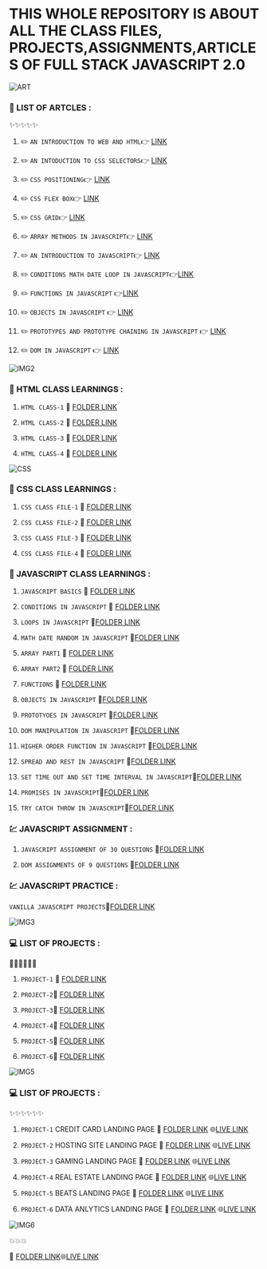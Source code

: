 # THIS WHOLE REPOSITORY IS ABOUT ALL THE CLASS FILES, PROJECTS,ASSIGNMENTS,ARTICLES OF FULL STACK JAVASCRIPT 2.0

![ART](https://img.shields.io/badge/ARTICLES-WRITTEN-red)

### 📝 LIST OF ARTCLES : 

:sparkles::sparkles::sparkles::sparkles::sparkles:

1. :pencil2:  `AN INTRODUCTION TO WEB AND HTML`:point_right: [LINK](https://kapil2.hashnode.dev/an-introduction-to-web-and-html)

1. :pencil2:  `AN INTODUCTION TO CSS SELECTORS`:point_right: [LINK](https://kapil2.hashnode.dev/introduction-to-css-selectors)

1. :pencil2: `CSS POSITIONING`:point_right: [LINK](https://kapil2.hashnode.dev/css-positioning)

1. :pencil2: `CSS FLEX BOX`:point_right: [LINK](https://kapil2.hashnode.dev/css-flex-box)

1. :pencil2: `CSS GRID`:point_right: [LINK](https://kapil2.hashnode.dev/css-grid-a-two-dimensional-layout)

1. :pencil2: `ARRAY METHODS IN JAVASCRIPT`:point_right: [LINK](https://kapil2.hashnode.dev/array-methods-in-java-script)

1. :pencil2: `AN INTRODUCTION TO JAVASCRIPT`:point_right: [LINK](https://kapil2.hashnode.dev/an-introduction-to-java-script)

1. :pencil2: `CONDITIONS MATH DATE LOOP IN JAVASCRIPT`:point_right:[LINK](https://kapil2.hashnode.dev/conditions-math-date-loops-in-javascript)

1. :pencil2: `FUNCTIONS IN JAVASCRIPT` :point_right:[LINK](https://kapil2.hashnode.dev/functions-in-java-script)

1. :pencil2: `OBJECTS IN JAVASCRIPT` :point_right: [LINK](https://kapil2.hashnode.dev/objects-in-java-script)

1.  :pencil2: `PROTOTYPES AND PROTOTYPE CHAINING IN JAVASCRIPT` :point_right: [LINK](https://kapil2.hashnode.dev/prototype-and-prototype-chaining-in-java-script)

1. :pencil2: `DOM IN JAVASCRIPT` :point_right: [LINK](https://kapil2.hashnode.dev/dom-document-object-model)



![IMG2](https://img.shields.io/badge/HTML-LEARNINGS-red)

### :green_book: HTML CLASS LEARNINGS :

1. `HTML CLASS-1` :file_folder: [FOLDER LINK](https://github.com/kapilsarkar/CLS01_HTML)

1. `HTML CLASS-2` :file_folder: [FOLDER LINK](https://github.com/kapilsarkar/CLS02_HTML)

1. `HTML CLASS-3` :file_folder: [FOLDER LINK](https://github.com/kapilsarkar/CLS03_HTML)

1. `HTML CLASS-4` :file_folder:  [FOLDER LINK](https://github.com/kapilsarkar/FSJS2.0/tree/main/HTML%20CLASS%20FILES)

![CSS](https://img.shields.io/badge/CSS-LEARNINGS-red)


### :green_book: CSS CLASS LEARNINGS :

1. `CSS CLASS FILE-1` :file_folder: [FOLDER LINK](https://github.com/kapilsarkar/CLS01_CSS)

1. `CSS CLASS FILE-2` :file_folder: [FOLDER LINK](https://github.com/kapilsarkar/CLS02_CSS)

1. `CSS CLASS FILE-3` :file_folder: [FOLDER LINK](https://github.com/kapilsarkar/CLS03_CSS)

1. `CSS CLASS FILE-4` :file_folder: [FOLDER LINK](https://github.com/kapilsarkar/CLS04_CSS)


### :green_book: JAVASCRIPT CLASS LEARNINGS :


1. `JAVASCRIPT BASICS` :file_folder: [FOLDER LINK](https://github.com/kapilsarkar/FSJS2.0/tree/main/JAVASCRIPT%20CLASS%20FILES/JS_01)

1.  `CONDITIONS IN JAVASCRIPT` :file_folder: [FOLDER LINK](https://github.com/kapilsarkar/FSJS2.0/tree/main/JAVASCRIPT%20CLASS%20FILES/JS_02)

1. `LOOPS IN JAVASCRIPT`  :file_folder:[FOLDER LINK](https://github.com/kapilsarkar/FSJS2.0/tree/main/JAVASCRIPT%20CLASS%20FILES/LOOPS)

1. `MATH DATE RANDOM IN JAVASCRIPT` :file_folder:[FOLDER LINK](https://github.com/kapilsarkar/FSJS2.0/tree/main/JAVASCRIPT%20CLASS%20FILES/MATH%20DATE%20RANDOM)

1. `ARRAY PART1` :file_folder: [FOLDER LINK](https://github.com/kapilsarkar/FSJS2.0/tree/main/JAVASCRIPT%20CLASS%20FILES/ARRAY)

1. `ARRAY PART2` :file_folder: [FOLDER LINK](https://github.com/kapilsarkar/FSJS2.0/tree/main/JAVASCRIPT%20CLASS%20FILES/ARRAY2)

1. `FUNCTIONS` :file_folder: [FOLDER LINK](https://github.com/kapilsarkar/FSJS2.0/tree/main/JAVASCRIPT%20CLASS%20FILES/FUNCTIONS)

1. `OBJECTS IN JAVASCRIPT` :file_folder:[FOLDER LINK](https://github.com/kapilsarkar/FSJS2.0/tree/main/JAVASCRIPT%20CLASS%20FILES/OBJECTS)

1. `PROTOTYOES IN JAVASCRIPT` :file_folder:[FOLDER LINK](https://github.com/kapilsarkar/FSJS2.0/tree/main/JAVASCRIPT%20CLASS%20FILES/PROTOTYPES)

1. `DOM MANIPULATION IN JAVASCRIPT` :file_folder:[FOLDER LINK](https://github.com/kapilsarkar/FSJS2.0/tree/main/JAVASCRIPT%20CLASS%20FILES/DOM)


1. `HIGHER ORDER FUNCTION IN JAVASCRIPT`
:file_folder:[FOLDER LINK](https://github.com/kapilsarkar/FSJS2.0/tree/main/JAVASCRIPT%20CLASS%20FILES/HOF)


1. `SPREAD AND REST IN JAVASCRIPT`
:file_folder:[FOLDER LINK](https://github.com/kapilsarkar/FSJS2.0/tree/main/JAVASCRIPT%20CLASS%20FILES/SPREAD%20AND%20REST)


1. `SET TIME OUT AND SET TIME INTERVAL IN JAVASCRIPT`:file_folder:[FOLDER LINK](https://github.com/kapilsarkar/FSJS2.0/tree/main/JAVASCRIPT%20CLASS%20FILES/SET%20TIME%20OUT)


1. `PROMISES IN JAVASCRIPT`:file_folder:[FOLDER LINK](https://github.com/kapilsarkar/FSJS2.0/tree/main/JAVASCRIPT%20CLASS%20FILES/PROMISES)


1. `TRY CATCH THROW IN JAVASCRIPT`:file_folder:[FOLDER LINK](https://github.com/kapilsarkar/FSJS2.0/tree/main/JAVASCRIPT%20CLASS%20FILES/TRY%20CATCH%20THROW)

 
 ### :chart: JAVASCRIPT ASSIGNMENT :

 1. `JAVASCRIPT ASSIGNMENT OF 30 QUESTIONS` :file_folder:[FOLDER LINK](https://github.com/kapilsarkar/FSJS2.0/tree/main/JAVASCRIPT%20ASSIGNMENTS)


 1. `DOM ASSIGNMENTS OF 9 QUESTIONS` :file_folder:[FOLDER LINK](https://github.com/kapilsarkar/FSJS2.0/tree/main/DOM%20ASSIGNMENTS)


 ### :chart: JAVASCRIPT PRACTICE : 
 
 `VANILLA JAVASCRIPT PROJECTS`:file_folder:[FOLDER LINK](https://github.com/kapilsarkar/FSJS2.0/tree/main/JS%20PRACTICE)

![IMG3](https://img.shields.io/badge/HTML%20AND%20CSS-PROJECTS-brightgreen)

### 💻 LIST OF PROJECTS :
:star2::star2::star2::star2::star2::star2:
1. `PROJECT-1` :file_folder: [FOLDER LINK](https://github.com/kapilsarkar/HTML_CSS_PROJECTS_SET01/tree/main/FSJS%202.0%20Project%2001)

1. `PROJECT-2`:file_folder: [FOLDER LINK](https://github.com/kapilsarkar/HTML_CSS_PROJECTS_SET01/tree/main/FSJS%202.0%20Project%2002)

1.  `PROJECT-3`:file_folder: [FOLDER LINK](https://github.com/kapilsarkar/HTML_CSS_PROJECTS_SET01/tree/main/FSJS%202.0%20Project%2003)

1. `PROJECT-4`:file_folder: [FOLDER LINK](https://github.com/kapilsarkar/HTML_CSS_PROJECTS_SET02/tree/main/FSJS%202.0%20Project%2001)

1. `PROJECT-5`:file_folder: [FOLDER LINK](https://github.com/kapilsarkar/HTML_CSS_PROJECTS_SET02/tree/main/FSJS%202.0%20Project%2002)

1. `PROJECT-6`:file_folder: [FOLDER LINK](https://github.com/kapilsarkar/HTML_CSS_PROJECTS_SET02/tree/main/FSJS%202.0%20Project%2003)

![IMG5](https://img.shields.io/badge/HTML%20AND%20CSS-EXTRA%20PROJECTS-orange)

### 💻 LIST OF PROJECTS :

:sparkles::sparkles::sparkles::sparkles::sparkles::sparkles:

1. `PROJECT-1` CREDIT CARD LANDING PAGE :file_folder: [FOLDER LINK](https://github.com/kapilsarkar/HTML-CSS-EXTRA-PROJECTS) :globe_with_meridians:[LIVE LINK](https://meek-cocada-cec154.netlify.app)

1. `PROJECT-2` HOSTING SITE LANDING PAGE :file_folder: [FOLDER LINK](https://github.com/kapilsarkar/HOSTING-SITE) :globe_with_meridians:[LIVE LINK](https://63a9ab5935a1fb22719f81fb--helpful-bublanina-e1134b.netlify.app)

1. `PROJECT-3` GAMING  LANDING PAGE :file_folder: [FOLDER LINK](https://github.com/kapilsarkar/GAMING) :globe_with_meridians:[LIVE LINK](https://63ad956000db1c2a5114ae2c--comforting-kleicha-7a9018.netlify.app)

1. `PROJECT-4` REAL ESTATE  LANDING PAGE :file_folder: [FOLDER LINK](https://github.com/kapilsarkar/REAL-ESTATE) :globe_with_meridians:[LIVE LINK](https://63b0232bb07b3718fff698d5--endearing-paletas-c2c690.netlify.app)

1. `PROJECT-5` BEATS  LANDING PAGE :file_folder: [FOLDER LINK](https://github.com/kapilsarkar/BEATS) :globe_with_meridians:[LIVE LINK](https://63b3d3bb1cc5112932d1b693--superb-elf-100af1.netlify.app)

1. `PROJECT-6` DATA ANLYTICS LANDING PAGE :file_folder: [FOLDER LINK](https://github.com/kapilsarkar/FSJS2.0/tree/main/HTML%20CSS%20PROJECTS/DATA%20ANALYTICS) :globe_with_meridians:[LIVE LINK](https://fsjs-2-0-p90zttlrn-kapilsarkar.vercel.app)

![IMG6](https://img.shields.io/badge/TAIWIND%20ROJECT-ON%20VS%20CODE%20CLONE-yellow)

:boom::boom::boom:

:file_folder:
[FOLDER LINK](https://github.com/kapilsarkar/TAILWIND-PROJECT-VSCODE):globe_with_meridians:[LIVE LINK](https://tailwind-project-vscode.vercel.app)





